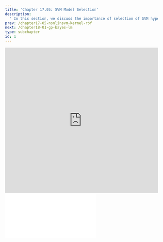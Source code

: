 ```yaml
---
title: 'Chapter 17.05: SVM Model Selection'
description:
  ' In this section, we discuss the importance of selection of SVM hyperparameters. '
prev: /chapter17-05-nonlinsvm-kernel-rbf
next: /chapter18-01-gp-bayes-lm
type: subchapter
id: 1
---
```



<!-- Hier jetzt die neuen Links einpflegen -->


<exercise id="1" title="Video Lecture">
<iframe width="100%" height="480" src="https://www.youtube.com/embed/drcLf-c9Tv8" frameborder="0" allow="accelerometer; autoplay; encrypted-media; gyroscope; picture-in-picture" allowfullscreen></iframe>
</exercise>

<exercise id="2" title="Slides">
<object data="pdfs/17/slides-nonlinsvm-modelsel.pdf" type="application/pdf" style="width:100%;height:480px">
    <embed src="pdfs/17/slides-nonlinsvm-modelsel.pdf" type="application/pdf" />
</object>
</exercise>


